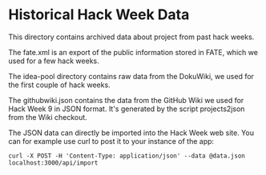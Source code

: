 # Historical Hack Week Data

This directory contains archived data about project from past hack weeks.

The fate.xml is an export of the public information stored in FATE, which
we used for a few hack weeks.

The idea-pool directory contains raw data from the DokuWiki, we used for
the first couple of hack weeks.

The githubwiki.json contains the data from the GitHub Wiki we used for
Hack Week 9 in JSON format. It's generated by the script projects2json from
the Wiki checkout.

The JSON data can directly be imported into the Hack Week web site. You can
for example use curl to post it to your instance of the app:

    curl -X POST -H 'Content-Type: application/json' --data @data.json localhost:3000/api/import

